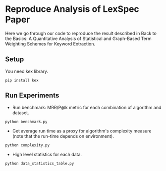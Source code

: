 # Reproduce Analysis of LexSpec Paper 
Here we go through our code to reproduce the result described in 
Back to the Basics: A Quantitative Analysis of Statistical and Graph-Based Term Weighting Schemes for Keyword Extraction.

## Setup
You need kex library.
```shell script
pip install kex
``` 

## Run Experiments
- Run benchmark: MRR/P@k metric for each combination of algorithm and dataset. 
```shell script
python benchmark.py
```

- Get average run time as a proxy for algorithm's complexity measure (note that the run-time depends on environment).
```shell script
python complexity.py
```

- High level statistics for each data.
```shell script
python data_statistics_table.py
```
